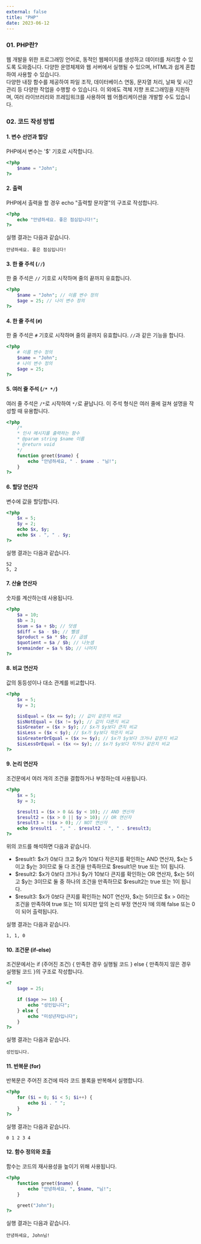 ```yaml
---
external: false
title: "PHP"
date: 2023-06-12
---
```


### 01. PHP란?

웹 개발을 위한 프로그래밍 언어로, 동적인 웹페이지를 생성하고 데이터를 처리할 수 있도록 도와줍니다. 다양한 운영체제와 웹 서버에서 실행될 수 있으며, HTML과 쉽게 혼합하여 사용할 수 있습니다.  
다양한 내장 함수를 제공하여 파일 조작, 데이터베이스 연동, 문자열 처리, 날짜 및 시간 관리 등 다양한 작업을 수행할 수 있습니다. 이 외에도 객체 지향 프로그래밍을 지원하며, 여러 라이브러리와 프레임워크를 사용하여 웹 어플리케이션을 개발할 수도 있습니다.

### 02. 코드 작성 방법

#### 1. 변수 선언과 할당

PHP에서 변수는 '$' 기호로 시작합니다.

```php
<?php
    $name = "John";
?>
```

#### 2. 출력

PHP에서 출력을 할 경우 echo "출력할 문자열"의 구조로 작성합니다.

```php
<?php
    echo "안녕하세요. 좋은 점심입니다!";
?>
```

실행 결과는 다음과 같습니다.  

```plain/text
안녕하세요. 좋은 점심입니다!
```

#### 3. 한 줄 주석 (`//`)

한 줄 주석은 `//` 기호로 시작하며 줄의 끝까지 유효합니다.

```php
<?php
    $name = "John"; // 이름 변수 정의
    $age = 25; // 나이 변수 정의
?>
```

#### 4. 한 줄 주석 (`#`)

한 줄 주석은 `#` 기호로 시작하며 줄의 끝까지 유효합니다. `//`과 같은 기능을 합니다.

```php
<?php
    # 이름 변수 정의
    $name = "John";
    # 나이 변수 정의
    $age = 25;
?>
```

#### 5. 여러 줄 주석 (`/* */`)

여러 줄 주석은 `/*`로 시작하여 `*/`로 끝납니다. 이 주석 형식은 여러 줄에 걸쳐 설명을 작성할 때 유용합니다.

```php
<?php
    /*
    * 인사 메시지를 출력하는 함수
    * @param string $name 이름
    * @return void
    */
    function greet($name) {
        echo "안녕하세요, " . $name . "님!";
    }
?>
```

#### 6. 할당 연산자

변수에 값을 할당합니다.

```php
<?php
    $x = 5;
    $y = 2;
    echo $x, $y;
    echo $x . ", " . $y;
?>
```

실행 결과는 다음과 같습니다.

```text/plain
52
5, 2
```

#### 7. 산술 연산자

숫자를 계산하는데 사용됩니다.

```php
<?php
    $a = 10;
    $b = 3;
    $sum = $a + $b; // 덧셈
    $diff = $a - $b; // 뺄셈
    $product = $a * $b; // 곱셈
    $quotient = $a / $b; // 나눗셈
    $remainder = $a % $b; // 나머지
?>
```

#### 8. 비교 연산자

값의 동등성이나 대소 관계를 비교합니다.

```php
<?php
    $x = 5;
    $y = 3;

    $isEqual = ($x == $y); // 값이 같은지 비교
    $isNotEqual = ($x != $y); // 값이 다른지 비교
    $isGreater = ($x > $y); // $x가 $y보다 큰지 비교
    $isLess = ($x < $y); // $x가 $y보다 작은지 비교
    $isGreaterOrEqual = ($x >= $y); // $x가 $y보다 크거나 같은지 비교
    $isLessOrEqual = ($x <= $y); // $x가 $y보다 작거나 같은지 비교
?>
```

#### 9. 논리 연산자

조건문에서 여러 개의 조건을 결합하거나 부정하는데 사용됩니다.

```php
<?php
    $x = 5;
    $y = 3;

    $result1 = ($x > 0 && $y < 10); // AND 연산자
    $result2 = ($x > 0 || $y > 10); // OR 연산자
    $result3 = !($x > 0); // NOT 연산자
    echo $result1 . ", " . $result2 . ", " . $result3;
?>
```

위의 코드를 해석하면 다음과 같습니다.

- $result1:  $x가 0보다 크고 $y가 10보다 작은지를 확인하는 AND 연산자, $x는 5이고 $y는 3이므로 둘 다 조건을 만족하므로 $result1은 true 또는 1이 됩니다.
- $result2: $x가 0보다 크거나 $y가 10보다 큰지를 확인하는 OR 연산자, $x는 5이고 $y는 3이므로 둘 중 하나의 조건을 만족하므로 $result2는 true 또는 1이 됩니다.
- $result3: $x가 0보다 큰지를 확인하는 NOT 연산자, $x는 5이므로 $x > 0라는 조건을 만족하여 true 또는 1이 되지만 앞의 논리 부정 연산자 !에 의해 false 또는 0이 되어 출력됩니다.

실행 결과는 다음과 같습니다.

```plain/text
1, 1, 0
```

#### 10. 조건문 (if-else)

조건문에서는 if (주어진 조건) { 만족한 경우 실행될 코드 } else { 만족하지 않은 경우 실행될 코드 }의 구조로 작성합니다.

```php
<?
    $age = 25;

    if ($age >= 18) {
        echo "성인입니다";
    } else {
        echo "미성년자입니다";
    }
?>
```

실행 결과는 다음과 같습니다.

```plain/text
성인입니다.
```

#### 11. 반복문 (for)

반복문은 주어진 조건에 따라 코드 블록을 반복해서 실행합니다.

```php
<?php
    for ($i = 0; $i < 5; $i++) {
        echo $i . " ";
    }
?>
```

실행 결과는 다음과 같습니다.

```plain/text
0 1 2 3 4
```

#### 12. 함수 정의와 호출

함수는 코드의 재사용성을 높이기 위해 사용됩니다.

```php
<?php
    function greet($name) {
        echo "안녕하세요, ", $name, "님!";
    }

    greet("John");
?>
```

실행 결과는 다음과 같습니다.

```plain/text
안녕하세요, John님!
```
